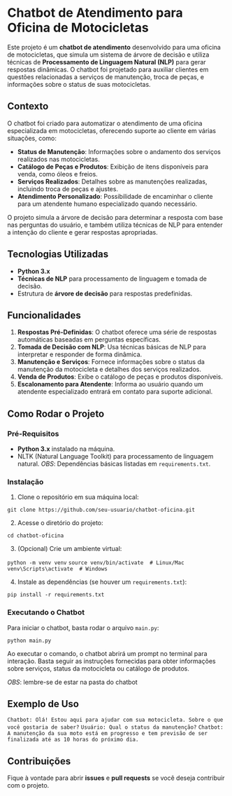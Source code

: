 # Chatbot de Atendimento para Oficina de Motocicletas

Este projeto é um **chatbot de atendimento** desenvolvido para uma oficina de motocicletas, que simula um sistema de árvore de decisão e utiliza técnicas de **Processamento de Linguagem Natural (NLP)** para gerar respostas dinâmicas. O chatbot foi projetado para auxiliar clientes em questões relacionadas a serviços de manutenção, troca de peças, e informações sobre o status de suas motocicletas.

## Contexto

O chatbot foi criado para automatizar o atendimento de uma oficina especializada em motocicletas, oferecendo suporte ao cliente em várias situações, como:

-   **Status de Manutenção**: Informações sobre o andamento dos serviços realizados nas motocicletas.
-   **Catálogo de Peças e Produtos**: Exibição de itens disponíveis para venda, como óleos e freios.
-   **Serviços Realizados**: Detalhes sobre as manutenções realizadas, incluindo troca de peças e ajustes.
-   **Atendimento Personalizado**: Possibilidade de encaminhar o cliente para um atendente humano especializado quando necessário.

O projeto simula a árvore de decisão para determinar a resposta com base nas perguntas do usuário, e também utiliza técnicas de NLP para entender a intenção do cliente e gerar respostas apropriadas.

## Tecnologias Utilizadas

-   **Python 3.x**
-   **Técnicas de NLP** para processamento de linguagem e tomada de decisão.
-   Estrutura de **árvore de decisão** para respostas predefinidas.

## Funcionalidades

1.  **Respostas Pré-Definidas**: O chatbot oferece uma série de respostas automáticas baseadas em perguntas específicas.
2.  **Tomada de Decisão com NLP**: Usa técnicas básicas de NLP para interpretar e responder de forma dinâmica.
3.  **Manutenção e Serviços**: Fornece informações sobre o status da manutenção da motocicleta e detalhes dos serviços realizados.
4.  **Venda de Produtos**: Exibe o catálogo de peças e produtos disponíveis.
5.  **Escalonamento para Atendente**: Informa ao usuário quando um atendente especializado entrará em contato para suporte adicional.

## Como Rodar o Projeto

### Pré-Requisitos

-   **Python 3.x** instalado na máquina.
-   NLTK (Natural Language Toolkit) para processamento de linguagem natural.
*OBS*: Dependências básicas listadas em `requirements.txt`.

### Instalação

1.  Clone o repositório em sua máquina local:

`git clone https://github.com/seu-usuario/chatbot-oficina.git` 

2.  Acesse o diretório do projeto:

`cd chatbot-oficina` 

3.  (Opcional) Crie um ambiente virtual:

`python -m venv venv`
`source venv/bin/activate  # Linux/Mac`
`venv\Scripts\activate  # Windows` 

4.  Instale as dependências (se houver um `requirements.txt`):

`pip install -r requirements.txt` 

### Executando o Chatbot

Para iniciar o chatbot, basta rodar o arquivo `main.py`:

`python main.py` 

Ao executar o comando, o chatbot abrirá um prompt no terminal para interação. Basta seguir as instruções fornecidas para obter informações sobre serviços, status da motocicleta ou catálogo de produtos.

*OBS*: lembre-se de estar na pasta do chatbot

## Exemplo de Uso

`Chatbot: Olá! Estou aqui para ajudar com sua motocicleta. Sobre o que você gostaria de saber?`
`Usuário: Qual o status da manutenção?`
`Chatbot: A manutenção da sua moto está em progresso e tem previsão de ser finalizada até as 10 horas do próximo dia.` 

## Contribuições

Fique à vontade para abrir **issues** e **pull requests** se você deseja contribuir com o projeto.